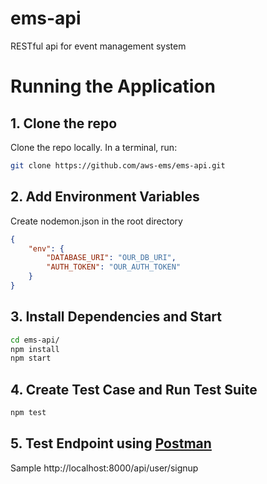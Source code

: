 # ems-api

RESTful api for event management system


# Running the Application
## 1. Clone the repo
Clone the repo locally. In a terminal, run:
```bash
git clone https://github.com/aws-ems/ems-api.git
```

## 2. Add Environment Variables
Create nodemon.json in the root directory
```json
{
    "env": {
        "DATABASE_URI": "OUR_DB_URI",
        "AUTH_TOKEN": "OUR_AUTH_TOKEN"
    }
}
```

## 3. Install Dependencies and Start
```bash
cd ems-api/
npm install
npm start
```

## 4. Create Test Case and Run Test Suite
```bash
npm test
```

## 5. Test Endpoint using [Postman](https://www.getpostman.com/)
Sample
http://localhost:8000/api/user/signup
